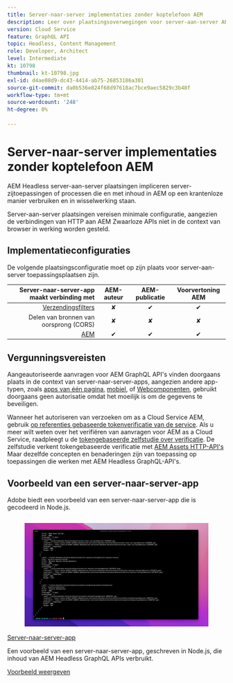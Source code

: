 ```yaml
---
title: Server-naar-server implementaties zonder koptelefoon AEM
description: Leer over plaatsingsoverwegingen voor server-aan-server AEM Headless plaatsingen.
version: Cloud Service
feature: GraphQL API
topic: Headless, Content Management
role: Developer, Architect
level: Intermediate
kt: 10798
thumbnail: kt-10798.jpg
exl-id: d4ae08d9-dc43-4414-ab75-26853186a301
source-git-commit: da0b536e824f68d97618ac7bce9aec5829c3b48f
workflow-type: tm+mt
source-wordcount: '248'
ht-degree: 0%

---
```


# Server-naar-server implementaties zonder koptelefoon AEM

AEM Headless server-aan-server plaatsingen impliceren server-zijtoepassingen of processen die en met inhoud in AEM op een krantenloze manier verbruiken en in wisselwerking staan.

Server-aan-server plaatsingen vereisen minimale configuratie, aangezien de verbindingen van HTTP aan AEM Zwaarloze APIs niet in de context van browser in werking worden gesteld.

## Implementatieconfiguraties

De volgende plaatsingsconfiguratie moet op zijn plaats voor server-aan-server toepassingsplaatsen zijn.

| Server-naar-server-app maakt verbinding met | AEM-auteur | AEM-publicatie | Voorvertoning AEM |
|---------------------------------------------------------------:|:----------:|:-----------:|:-----------:|
| [Verzendingsfilters](./configurations/dispatcher-filters.md) | ✘ | ✔ | ✔ |
| Delen van bronnen van oorsprong (CORS) | ✘ | ✘ | ✘ |
| [AEM](./configurations/aem-hosts.md) | ✔ | ✔ | ✔ |

## Vergunningsvereisten

Aangeautoriseerde aanvragen voor AEM GraphQL API&#39;s vinden doorgaans plaats in de context van server-naar-server-apps, aangezien andere app-typen, zoals [apps van één pagina](./spa.md), [mobiel](./mobile.md), of [Webcomponenten](./web-component.md), gebruikt doorgaans geen autorisatie omdat het moeilijk is om de gegevens te beveiligen.

Wanneer het autoriseren van verzoeken om as a Cloud Service AEM, gebruik [op referenties gebaseerde tokenverificatie van de service](https://experienceleague.adobe.com/docs/experience-manager-cloud-service/content/implementing/developing/generating-access-tokens-for-server-side-apis.html). Als u meer wilt weten over het verifiëren van aanvragen voor AEM as a Cloud Service, raadpleegt u de [tokengebaseerde zelfstudie over verificatie](https://experienceleague.adobe.com/docs/experience-manager-learn/getting-started-with-aem-headless/authentication/overview.html). De zelfstudie verkent tokengebaseerde verificatie met [AEM Assets HTTP-API&#39;s](https://experienceleague.adobe.com/docs/experience-manager-cloud-service/content/assets/admin/mac-api-assets.html) Maar dezelfde concepten en benaderingen zijn van toepassing op toepassingen die werken met AEM Headless GraphQL-API&#39;s.

## Voorbeeld van een server-naar-server-app

Adobe biedt een voorbeeld van een server-naar-server-app die is gecodeerd in Node.js.

<div class="columns is-multiline">
    <!-- Server-to-server app -->
    <div class="column is-half-tablet is-half-desktop is-one-third-widescreen" aria-label="Server-to-server app" tabindex="0">
       <div class="card">
           <div class="card-image">
               <figure class="image is-16by9">
                   <a href="../example-apps/server-to-server-app.md" title="Server-naar-server-app" tabindex="-1">
                       <img class="is-bordered-r-small" src="../example-apps/assets/server-to-server-app/server-to-server-card.png" alt="Server-naar-server-app">
                   </a>
               </figure>
           </div>
           <div class="card-content is-padded-small">
               <div class="content">
                   <p class="headline is-size-6 has-text-weight-bold"><a href="../example-apps/server-to-server-app.md" title="Server-naar-server-app">Server-naar-server-app</a></p>
                   <p class="is-size-6">Een voorbeeld van een server-naar-server-app, geschreven in Node.js, die inhoud van AEM Headless GraphQL APIs verbruikt.</p>
                   <a href="../example-apps/server-to-server-app.md" class="spectrum-Button spectrum-Button--outline spectrum-Button--primary spectrum-Button--sizeM">
                       <span class="spectrum-Button-label has-no-wrap has-text-weight-bold">Voorbeeld weergeven</span>
                   </a>
               </div>
           </div>
       </div>
    </div>
</div>
